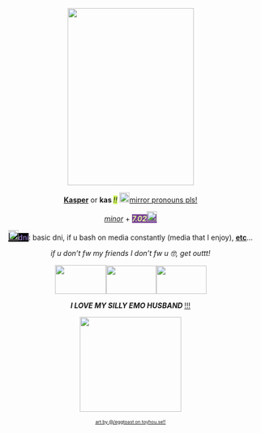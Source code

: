 <p style="text-align: center;"><img src="https://imgur.com/ogoRNAL.png" class="fr-fic fr-dib" width="249" height="349"></p>

<p style="text-align: center;"><strong><u>Kasper</u></strong> or <strong>kas&nbsp;</strong><em><span style="background-color: rgb(206, 245, 91);">!!</span></em>&nbsp;<img src="https://64.media.tumblr.com/c75b588f801467c3bb4aeab6aec6f903/7ff15572939cc448-2e/s75x75_c1/1afd4c8708b4940324c8c96efcd9c23e8ab10be9.gif" class="fr-fic fr-dii" width="20" height="20"><u>mirror pronouns pls!</u></p>

<p style="text-align: center;"><em><u>minor</u></em> + <em><strong><span style="background-color: rgb(120, 65, 148);"><span style="color: #e0f799;">7.02</span><img src="https://64.media.tumblr.com/53f0626f23131f86a8c517fc09b68f52/1835d26079f7a687-60/s75x75_c1/4fb3a0493d2e3e9cf22dc62d76f630fe03a8131a.gif" class="fr-fic fr-dii" width="20" height="20"></span></strong></em></p>

<p style="text-align: center;"><span style="color: rgb(184, 150, 244); background-color: rgb(0, 0, 0);"><img src="https://64.media.tumblr.com/74a62802e44ea30be0d8cdf65b15fe4b/f3866d4fafde6581-63/s75x75_c1/6eca895eee033ad84dd0dba1405721b8eef73b59.gif" class="fr-fic fr-dii" width="20" height="20">dni</span>: basic dni, if u bash on media constantly (media that I enjoy), <a href="https://kastastrophe.straw.page/" id=""><u><strong>etc</strong></u></a>&hellip;</p>

<p style="text-align: center;"><em>if u don&rsquo;t fw my friends I don&rsquo;t fw u 🤓, get outtt!</em></p>

<p style="text-align: center;"><img src="https://64.media.tumblr.com/4fa35482eac445d39e09a127d73c9071/68d30b395d07871b-3e/s100x200/227194b5a429f5d036b2063c7529ce56c8cb5a4a.gif" class="fr-fic fr-dii" width="101" height="57.125"><img src="https://64.media.tumblr.com/96a2082e260b92e3a3982d977804a936/68d30b395d07871b-67/s100x200/3c9c272446fc883859ebb78d039cfb726a2f8763.gif" class="fr-fic fr-dii" width="99" height="56"><img src="https://64.media.tumblr.com/575bfcc3edfe65150a062055aea976b1/68d30b395d07871b-dd/s100x200/2b3b3f1c2851afaae851f892d75eb146546a921a.gif" class="fr-fic fr-dii" width="99" height="56"></p>

<p style="text-align: center;"><b style="font-style: italic;">I LOVE MY SILLY EMO HUSBAND&nbsp;</b><u>!!!</u></p>

<p style="text-align: center;"><strong><img src="https://imgur.com/VdM8Nxt.png" class="fr-fic fr-dib" width="200" height="186.765625"></strong></p>

<p style="text-align: center;"><a href="https://toyhou.se/eggtoast" id=""><span style="font-size: 9px;"><u>art by @/eggtoast on toyhou.se!!</u></span></a></p>
